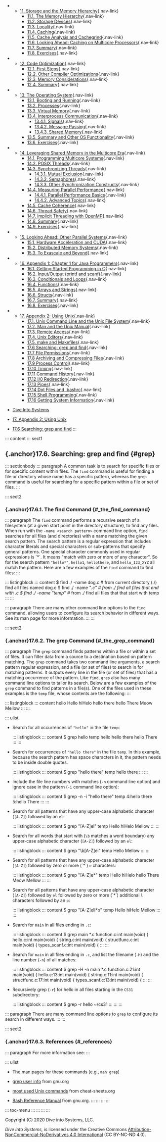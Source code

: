 
-   -   [11. Storage and the Memory
        Hierarchy](../C11-MemHierarchy/index.html){.nav-link}
        -   [11.1. The Memory
            Hierarchy](../C11-MemHierarchy/mem_hierarchy.html){.nav-link}
        -   [11.2. Storage
            Devices](../C11-MemHierarchy/devices.html){.nav-link}
        -   [11.3.
            Locality](../C11-MemHierarchy/locality.html){.nav-link}
        -   [11.4. Caching](../C11-MemHierarchy/caching.html){.nav-link}
        -   [11.5. Cache Analysis and
            Cachegrind](../C11-MemHierarchy/cachegrind.html){.nav-link}
        -   [11.6. Looking Ahead: Caching on Multicore
            Processors](../C11-MemHierarchy/coherency.html){.nav-link}
        -   [11.7. Summary](../C11-MemHierarchy/summary.html){.nav-link}
        -   [11.8.
            Exercises](../C11-MemHierarchy/exercises.html){.nav-link}

-   -   [12. Code Optimization](../C12-CodeOpt/index.html){.nav-link}
        -   [12.1. First Steps](../C12-CodeOpt/basic.html){.nav-link}
        -   [12.2. Other Compiler
            Optimizations](../C12-CodeOpt/loops_functions.html){.nav-link}
        -   [12.3. Memory
            Considerations](../C12-CodeOpt/memory_considerations.html){.nav-link}
        -   [12.4. Summary](../C12-CodeOpt/summary.html){.nav-link}

-   -   [13. The Operating System](../C13-OS/index.html){.nav-link}
        -   [13.1. Booting and Running](../C13-OS/impl.html){.nav-link}
        -   [13.2. Processes](../C13-OS/processes.html){.nav-link}
        -   [13.3. Virtual Memory](../C13-OS/vm.html){.nav-link}
        -   [13.4. Interprocess
            Communication](../C13-OS/ipc.html){.nav-link}
            -   [13.4.1. Signals](../C13-OS/ipc_signals.html){.nav-link}
            -   [13.4.2. Message
                Passing](../C13-OS/ipc_msging.html){.nav-link}
            -   [13.4.3. Shared
                Memory](../C13-OS/ipc_shm.html){.nav-link}
        -   [13.5. Summary and Other OS
            Functionality](../C13-OS/advanced.html){.nav-link}
        -   [13.6. Exercises](../C13-OS/exercises.html){.nav-link}

-   -   [14. Leveraging Shared Memory in the Multicore
        Era](../C14-SharedMemory/index.html){.nav-link}
        -   [14.1. Programming Multicore
            Systems](../C14-SharedMemory/multicore.html){.nav-link}
        -   [14.2. POSIX
            Threads](../C14-SharedMemory/posix.html){.nav-link}
        -   [14.3. Synchronizing
            Threads](../C14-SharedMemory/synchronization.html){.nav-link}
            -   [14.3.1. Mutual
                Exclusion](../C14-SharedMemory/mutex.html){.nav-link}
            -   [14.3.2.
                Semaphores](../C14-SharedMemory/semaphores.html){.nav-link}
            -   [14.3.3. Other Synchronization
                Constructs](../C14-SharedMemory/other_syncs.html){.nav-link}
        -   [14.4. Measuring Parallel
            Performance](../C14-SharedMemory/performance.html){.nav-link}
            -   [14.4.1. Parallel Performance
                Basics](../C14-SharedMemory/performance_basics.html){.nav-link}
            -   [14.4.2. Advanced
                Topics](../C14-SharedMemory/performance_advanced.html){.nav-link}
        -   [14.5. Cache
            Coherence](../C14-SharedMemory/cache_coherence.html){.nav-link}
        -   [14.6. Thread
            Safety](../C14-SharedMemory/thread_safety.html){.nav-link}
        -   [14.7. Implicit Threading with
            OpenMP](../C14-SharedMemory/openmp.html){.nav-link}
        -   [14.8. Summary](../C14-SharedMemory/summary.html){.nav-link}
        -   [14.9.
            Exercises](../C14-SharedMemory/exercises.html){.nav-link}

-   -   [15. Looking Ahead: Other Parallel
        Systems](../C15-Parallel/index.html){.nav-link}
        -   [15.1. Hardware Acceleration and
            CUDA](../C15-Parallel/gpu.html){.nav-link}
        -   [15.2. Distributed Memory
            Systems](../C15-Parallel/distrmem.html){.nav-link}
        -   [15.3. To Exascale and
            Beyond](../C15-Parallel/cloud.html){.nav-link}

-   -   [16. Appendix 1: Chapter 1 for Java
        Programmers](../Appendix1/index.html){.nav-link}
        -   [16.1. Getting Started Programming in
            C](../Appendix1/getting_started.html){.nav-link}
        -   [16.2. Input/Output (printf and
            scanf)](../Appendix1/input_output.html){.nav-link}
        -   [16.3. Conditionals and
            Loops](../Appendix1/conditionals.html){.nav-link}
        -   [16.4. Functions](../Appendix1/functions.html){.nav-link}
        -   [16.5. Arrays and
            Strings](../Appendix1/arrays_strings.html){.nav-link}
        -   [16.6. Structs](../Appendix1/structs.html){.nav-link}
        -   [16.7. Summary](../Appendix1/summary.html){.nav-link}
        -   [16.8. Exercises](../Appendix1/exercises.html){.nav-link}

-   -   [17. Appendix 2: Using Unix](index.html){.nav-link}
        -   [17.1. Unix Command Line and the Unix File
            System](cmdln_basics.html){.nav-link}
        -   [17.2. Man and the Unix Manual](man.html){.nav-link}
        -   [17.3. Remote Access](ssh_scp.html){.nav-link}
        -   [17.4. Unix Editors](editors.html){.nav-link}
        -   [17.5. make and Makefiles](makefiles.html){.nav-link}
        -   [17.6 Searching: grep and find](grep.html){.nav-link}
        -   [17.7 File Permissions](chmod.html){.nav-link}
        -   [17.8 Archiving and Compressing Files](tar.html){.nav-link}
        -   [17.9 Process Control](pskill.html){.nav-link}
        -   [17.10 Timing](timing.html){.nav-link}
        -   [17.11 Command History](history.html){.nav-link}
        -   [17.12 I/0 Redirection](ioredirect.html){.nav-link}
        -   [17.13 Pipes](pipe.html){.nav-link}
        -   [17.14 Dot Files and .bashrc](dotfiles.html){.nav-link}
        -   [17.15 Shell Programming](shellprog.html){.nav-link}
        -   [17.16 Getting System Information](sysinfo.html){.nav-link}



-   [Dive Into Systems](../index-2.html)
-   [17. Appendix 2: Using Unix](index.html)
-   [17.6 Searching: grep and find](grep.html)
:::

::: content
::: sect1
## [](#grep){.anchor}17.6. Searching: grep and find {#grep}

::: sectionbody
::: paragraph
A common task is to search for specific files or for specific content
within files. The `find` command is useful for finding a file or
directory whose name has a specific pattern, whereas the `grep` command
is useful for searching for a specific pattern within a file or set of
files.
:::

::: sect2
### [](#_the_find_command){.anchor}17.6.1. The find Command {#_the_find_command}

::: paragraph
The `find` command performs a recursive search of a filesystem (at a
given start point in the directory structure), to find any files. When
run with the `-name <search pattern>` command line option, `find`
searches for all files (and directories) with a name matching the given
search pattern. The search pattern is a regular expression that includes
character literals and special characters or sub-patterns that specify
general patterns. One special character commonly used in regular
expressions is \`\*\`. It means \"match with zero or more of any
character\". So for the search pattern `"hello*"`, `hello1`,
`hellothere`, and `hello_123_XYZ` all match the pattern. Here are a few
examples of the `find` command to find files:
:::

::: listingblock
::: content
    $ find ./ -name dog.c    # from current directory (./) find all files named dog.c
    $ find ./ -name "*.c"    # from ./ find all files that end with .c
    $ find ./ -name "temp*"  # from ./ find all files that that start with temp
:::
:::

::: paragraph
There are many other command line options to the `find` command,
allowing users to configure its search behavior in different ways. See
its man page for more information.
:::
:::

::: sect2
### [](#_the_grep_command){.anchor}17.6.2. The grep Command {#_the_grep_command}

::: paragraph
The `grep` command finds patterns within a file or within a set of
files. It can filter data from a source to a destination based on
pattern matching. The `grep` command takes two command line arguments, a
search pattern regular expression, and a file (or set of files) to
search in for matching patterns. It outputs every line in the file (or
set of files) that has a matching occurrence of the pattern. Like
`find`, `grep` also has many command line options to tailor its search.
Below are a few examples of the `grep` command to find patterns in a
file(s). One of the files used in these examples is the `temp` file,
whose contents are the following:
:::

::: listingblock
::: content
    hello
    Hello
    hiHelo
    hello there
    hello There
    Meow
    Mellow
:::
:::

::: ulist
-   Search for all occurrences of `"hello"` in the file `temp`:

    ::: listingblock
    ::: content
        $ grep hello temp
        hello
        hello there
        hello There
    :::
    :::

-   Search for occurrences of `"hello there"` in the file `temp`. In
    this example, because the search pattern has space characters in it,
    the pattern needs to be inside double quotes.

    ::: listingblock
    ::: content
        $ grep "hello there" temp
        hello there
    :::
    :::

-   Include the file line numbers with matches (`-n` command line
    option) and ignore case in the pattern (`-i` command line option):

    ::: listingblock
    ::: content
        $ grep -n -i "hello there" temp
        4:hello there
        5:hello There
    :::
    :::

-   Search for all patterns that have any upper-case alphabetic
    character (`[A-Z]`) followed by an `el`:

    ::: listingblock
    ::: content
        $ grep "[A-Z]el" temp
        Hello
        hiHelo
        Mellow
    :::
    :::

-   Search for all words that start with (`\b` matches a word boundary)
    any upper-case alphabetic character (`[A-Z]`) followed by an `el`:

    ::: listingblock
    ::: content
        $ grep "\b[A-Z]el" temp
        Hello
        Mellow
    :::
    :::

-   Search for all patterns that have any upper-case alphabetic
    character (`[A-Z]`) followed by zero or more (\`\*\`) `e`
    characters:

    ::: listingblock
    ::: content
        $  grep "[A-Z]e*" temp
        Hello
        hiHelo
        hello There
        Meow
        Mellow
    :::
    :::

-   Search for all patterns that have any upper-case alphabetic
    character (`[A-Z]`) followed by `el` followed by zero or more
    (\`\*\`) additional `l` characters followed by an `o`:

    ::: listingblock
    ::: content
        $  grep "[A-Z]ell*o" temp
        Hello
        hiHelo
        Mellow
    :::
    :::

-   Search for `main` in all files ending in `.c`:

    ::: listingblock
    ::: content
        $ grep main *.c
        function.c:int main(void) {
        hello.c:int main(void) {
        string.c:int main(void) {
        structfunc.c:int main(void) {
        types_scanf.c:int main(void) {
    :::
    :::

-   Search for `main` in all files ending in `.c`, and list the filename
    (`-H`) and the line number (`-n`) of all matches:

    ::: listingblock
    ::: content
        $ grep -H -n main *.c
        function.c:21:int main(void) {
        hello.c:13:int main(void) {
        string.c:11:int main(void) {
        structfunc.c:17:int main(void) {
        types_scanf.c:13:int main(void) {
    :::
    :::

-   Recursively grep (`-r`) for hello in all files starting in the
    `CS31` subdirectory:

    ::: listingblock
    ::: content
        $ grep -r hello  ~/cs31
    :::
    :::
:::

::: paragraph
There are many command line options to `grep` to configure its search in
different ways.
:::
:::

::: sect2
### [](#_references){.anchor}17.6.3. References {#_references}

::: paragraph
For more information see:
:::

::: ulist
-   The man pages for these commands (e.g., `man grep`)

-   [grep user
    info](https://www.gnu.org/savannah-checkouts/gnu/grep/manual/grep.html)
    from gnu.org

-   [most used Unix
    commands](https://www.cheat-sheets.org/project/tldr/command/special-most-used-linux-commands/)
    from cheat-sheets.org

-   [Bash Reference
    Manual](https://www.gnu.org/software/bash/manual/html_node/index.html)
    from gnu.org.
:::
:::
:::
:::

::: toc-menu
:::
:::
:::
:::

Copyright (C) 2020 Dive into Systems, LLC.

*Dive into Systems,* is licensed under the Creative Commons
[Attribution-NonCommercial-NoDerivatives 4.0
International](https://creativecommons.org/licenses/by-nc-nd/4.0/) (CC
BY-NC-ND 4.0).

